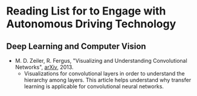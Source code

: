 # Reading List for to Engage with Autonomous Driving Technology

## Deep Learning and Computer Vision

* M. D. Zeiler, R. Fergus, "Visualizing and Understanding Convolutional Networks", [arXiv](https://arxiv.org/abs/1311.2901), 2013.
  * Visualizations for convolutional layers in order to understand the hierarchy among layers. This article helps understand why transfer learning is applicable for convolutional neural networks.